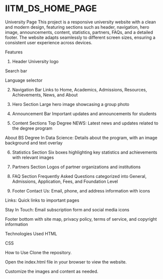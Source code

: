 # IITM_DS_HOME_PAGE
University Page
This project is a responsive university website with a clean and modern design, featuring sections such as header, navigation, hero image, announcements, content, statistics, partners, FAQs, and a detailed footer. The website adapts seamlessly to different screen sizes, ensuring a consistent user experience across devices.

Features
1. Header
University logo

Search bar

Language selector

2. Navigation Bar
Links to Home, Academics, Admissions, Resources, Achievements, News, and About

3. Hero Section
Large hero image showcasing a group photo

4. Announcement Bar
Important updates and announcements for students

5. Content Sections
Top Degree NEWS: Latest news and updates related to the degree program

About BS Degree In Data Science: Details about the program, with an image background and text overlay

6. Statistics Section
Six boxes highlighting key statistics and achievements with relevant images

7. Partners Section
Logos of partner organizations and institutions

8. FAQ Section
Frequently Asked Questions categorized into General, Admissions, Application, Fees, and Foundation Level

9. Footer
Contact Us: Email, phone, and address information with icons

Links: Quick links to important pages

Stay In Touch: Email subscription form and social media icons

Footer bottom with site map, privacy policy, terms of service, and copyright information

Technologies Used
HTML

CSS

How to Use
Clone the repository.

Open the index.html file in your browser to view the website.

Customize the images and content as needed.
